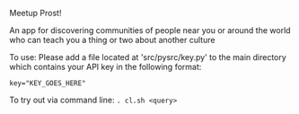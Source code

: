 Meetup Prost!

An app for discovering communities of people near you or around the world who can teach you a thing or two about another culture

To use:
Please add a file located at 'src/pysrc/key.py' to the main directory which contains your API key in the following format:

`key="KEY_GOES_HERE"`

To try out via command line:
`. cl.sh <query>`
